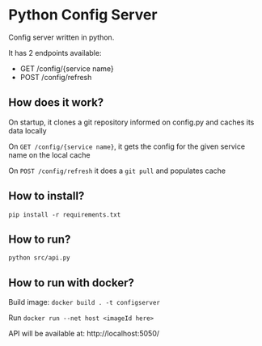 # Python Config Server
Config server written in python.

It has 2 endpoints available:
* GET /config/{service name}
* POST /config/refresh

## How does it work?
On startup, it clones a git repository informed on config.py and caches its data locally

On `GET /config/{service name}`, it gets the config for the given service name on the local cache

On `POST /config/refresh` it does a `git pull` and populates cache

## How to install?
`pip install -r requirements.txt`

## How to run?
`python src/api.py`

## How to run with docker?
Build image: `docker build . -t configserver`

Run `docker run --net host <imageId here>`

API will be available at: http://localhost:5050/